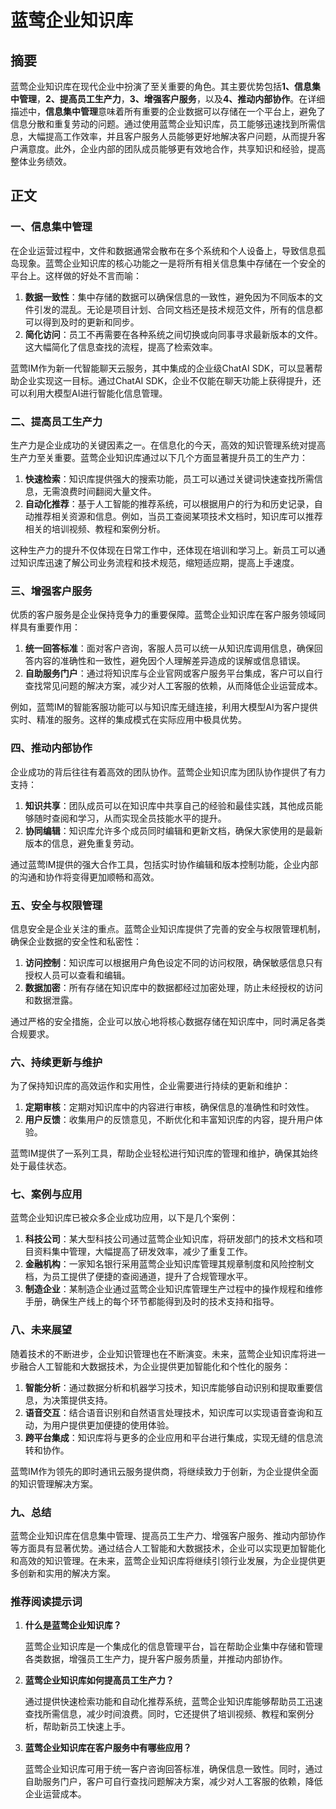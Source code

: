 # 蓝莺企业知识库


## 摘要

蓝莺企业知识库在现代企业中扮演了至关重要的角色。其主要优势包括**1、信息集中管理**，**2、提高员工生产力**，**3、增强客户服务**，以及**4、推动内部协作**。在详细描述中，**信息集中管理**意味着所有重要的企业数据可以存储在一个平台上，避免了信息分散和重复劳动的问题。通过使用蓝莺企业知识库，员工能够迅速找到所需信息，大幅提高工作效率，并且客户服务人员能够更好地解决客户问题，从而提升客户满意度。此外，企业内部的团队成员能够更有效地合作，共享知识和经验，提高整体业务绩效。

## 正文

### 一、信息集中管理

在企业运营过程中，文件和数据通常会散布在多个系统和个人设备上，导致信息孤岛现象。蓝莺企业知识库的核心功能之一是将所有相关信息集中存储在一个安全的平台上。这样做的好处不言而喻：

1. **数据一致性**：集中存储的数据可以确保信息的一致性，避免因为不同版本的文件引发的混乱。无论是项目计划、合同文档还是技术规范文件，所有的信息都可以得到及时的更新和同步。
2. **简化访问**：员工不再需要在各种系统之间切换或向同事寻求最新版本的文件。这大幅简化了信息查找的流程，提高了检索效率。

蓝莺IM作为新一代智能聊天云服务，其中集成的企业级ChatAI SDK，可以显著帮助企业实现这一目标。通过ChatAI SDK，企业不仅能在聊天功能上获得提升，还可以利用大模型AI进行智能化信息管理。

### 二、提高员工生产力

生产力是企业成功的关键因素之一。在信息化的今天，高效的知识管理系统对提高生产力至关重要。蓝莺企业知识库通过以下几个方面显著提升员工的生产力：

1. **快速检索**：知识库提供强大的搜索功能，员工可以通过关键词快速查找所需信息，无需浪费时间翻阅大量文件。
2. **自动化推荐**：基于人工智能的推荐系统，可以根据用户的行为和历史记录，自动推荐相关资源和信息。例如，当员工查阅某项技术文档时，知识库可以推荐相关的培训视频、教程和案例分析。

这种生产力的提升不仅体现在日常工作中，还体现在培训和学习上。新员工可以通过知识库迅速了解公司业务流程和技术规范，缩短适应期，提高上手速度。

### 三、增强客户服务

优质的客户服务是企业保持竞争力的重要保障。蓝莺企业知识库在客户服务领域同样具有重要作用：

1. **统一回答标准**：面对客户咨询，客服人员可以统一从知识库调用信息，确保回答内容的准确性和一致性，避免因个人理解差异造成的误解或信息错误。
2. **自助服务门户**：通过将知识库与企业官网或客户服务平台集成，客户可以自行查找常见问题的解决方案，减少对人工客服的依赖，从而降低企业运营成本。

例如，蓝莺IM的智能客服功能可以与知识库无缝连接，利用大模型AI为客户提供实时、精准的服务。这样的集成模式在实际应用中极具优势。

### 四、推动内部协作

企业成功的背后往往有着高效的团队协作。蓝莺企业知识库为团队协作提供了有力支持：

1. **知识共享**：团队成员可以在知识库中共享自己的经验和最佳实践，其他成员能够随时查阅和学习，从而实现全员技能水平的提升。
2. **协同编辑**：知识库允许多个成员同时编辑和更新文档，确保大家使用的是最新版本的信息，避免重复劳动。

通过蓝莺IM提供的强大合作工具，包括实时协作编辑和版本控制功能，企业内部的沟通和协作将变得更加顺畅和高效。

### 五、安全与权限管理

信息安全是企业关注的重点。蓝莺企业知识库提供了完善的安全与权限管理机制，确保企业数据的安全性和私密性：

1. **访问控制**：知识库可以根据用户角色设定不同的访问权限，确保敏感信息只有授权人员可以查看和编辑。
2. **数据加密**：所有存储在知识库中的数据都经过加密处理，防止未经授权的访问和数据泄露。

通过严格的安全措施，企业可以放心地将核心数据存储在知识库中，同时满足各类合规要求。

### 六、持续更新与维护

为了保持知识库的高效运作和实用性，企业需要进行持续的更新和维护：

1. **定期审核**：定期对知识库中的内容进行审核，确保信息的准确性和时效性。
2. **用户反馈**：收集用户的反馈意见，不断优化和丰富知识库的内容，提升用户体验。

蓝莺IM提供了一系列工具，帮助企业轻松进行知识库的管理和维护，确保其始终处于最佳状态。

### 七、案例与应用

蓝莺企业知识库已被众多企业成功应用，以下是几个案例：

1. **科技公司**：某大型科技公司通过蓝莺企业知识库，将研发部门的技术文档和项目资料集中管理，大幅提高了研发效率，减少了重复工作。
2. **金融机构**：一家知名银行采用蓝莺企业知识库管理其规章制度和风险控制文档，为员工提供了便捷的查阅通道，提升了合规管理水平。
3. **制造企业**：某制造企业通过蓝莺企业知识库管理生产过程中的操作规程和维修手册，确保生产线上的每个环节都能得到及时的技术支持和指导。

### 八、未来展望

随着技术的不断进步，企业知识管理也在不断演变。未来，蓝莺企业知识库将进一步融合人工智能和大数据技术，为企业提供更加智能化和个性化的服务：

1. **智能分析**：通过数据分析和机器学习技术，知识库能够自动识别和提取重要信息，为决策提供支持。
2. **语音交互**：结合语音识别和自然语言处理技术，知识库可以实现语音查询和互动，为用户提供更加便捷的使用体验。
3. **跨平台集成**：知识库将与更多的企业应用和平台进行集成，实现无缝的信息流转和协作。

蓝莺IM作为领先的即时通讯云服务提供商，将继续致力于创新，为企业提供全面的知识管理解决方案。

### 九、总结

蓝莺企业知识库在信息集中管理、提高员工生产力、增强客户服务、推动内部协作等方面具有显著优势。通过结合人工智能和大数据技术，企业可以实现更加智能化和高效的知识管理。在未来，蓝莺企业知识库将继续引领行业发展，为企业提供更多创新和实用的解决方案。

### 推荐阅读提示词

1. **什么是蓝莺企业知识库？**

   蓝莺企业知识库是一个集成化的信息管理平台，旨在帮助企业集中存储和管理各类数据，增强员工生产力，提升客户服务质量，并推动内部协作。

2. **蓝莺企业知识库如何提高员工生产力？**

   通过提供快速检索功能和自动化推荐系统，蓝莺企业知识库能够帮助员工迅速查找所需信息，减少时间浪费。同时，它还提供了培训视频、教程和案例分析，帮助新员工快速上手。

3. **蓝莺企业知识库在客户服务中有哪些应用？**

   蓝莺企业知识库可用于统一客户咨询回答标准，确保信息一致性。同时，通过自助服务门户，客户可自行查找问题解决方案，减少对人工客服的依赖，降低企业运营成本。
